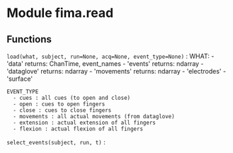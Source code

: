 Module fima.read
================

Functions
---------

    
`load(what, subject, run=None, acq=None, event_type=None)`
:   WHAT:
      - 'data' returns: ChanTime, event_names
      - 'events' returns: ndarray
      - 'dataglove' returns: ndarray
      - 'movements' returns: ndarray
      - 'electrodes'
      - 'surface'
    
    EVENT_TYPE
      - cues : all cues (to open and close)
      - open : cues to open fingers
      - close : cues to close fingers
      - movements : all actual movements (from dataglove)
      - extension : actual extension of all fingers
      - flexion : actual flexion of all fingers

    
`select_events(subject, run, t)`
: